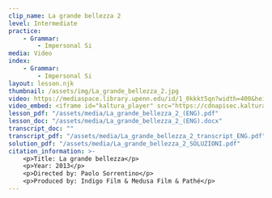 ```yaml
---
clip_name: La grande bellezza 2
level: Intermediate
practice: 
    - Grammar: 
        - Impersonal Si
media: Video
index: 
    - Grammar: 
        - Impersonal Si
layout: lesson.njk
thumbnail: /assets/img/La_grande_bellezza_2.jpg
video: https://mediaspace.library.upenn.edu/id/1_0kkkt5qn?width=400&height=285&playerId=52628472
video_embed: <iframe id="kaltura_player" src="https://cdnapisec.kaltura.com/p/1147242/sp/114724200/embedIframeJs/uiconf_id/9757771/partner_id/1147242?iframeembed=true&playerId=kaltura_player&entry_id=1_0kkkt5qn&flashvars[streamerType]=auto&amp;flashvars[localizationCode]=en&amp;flashvars[sideBarContainer.plugin]=true&amp;flashvars[sideBarContainer.position]=left&amp;flashvars[sideBarContainer.clickToClose]=true&amp;flashvars[chapters.plugin]=true&amp;flashvars[chapters.layout]=vertical&amp;flashvars[chapters.thumbnailRotator]=false&amp;flashvars[streamSelector.plugin]=true&amp;flashvars[EmbedPlayer.SpinnerTarget]=videoHolder&amp;flashvars[dualScreen.plugin]=true&amp;flashvars[Kaltura.addCrossoriginToIframe]=true&amp;&wid=1_awiwqpvu" width="400" height="285" allowfullscreen webkitallowfullscreen mozAllowFullScreen allow="autoplay *; fullscreen *; encrypted-media *" sandbox="allow-downloads allow-forms allow-same-origin allow-scripts allow-top-navigation allow-pointer-lock allow-popups allow-modals allow-orientation-lock allow-popups-to-escape-sandbox allow-presentation allow-top-navigation-by-user-activation" frameborder="0" title="La_grande_bellezza_2"></iframe>
lesson_pdf: "/assets/media/La_grande_bellezza_2_(ENG).pdf"
lesson_doc: "/assets/media/La_grande_bellezza_2_(ENG).docx"
transcript_doc: ""
transcript_pdf: "/assets/media/La_grande_bellezza_2_transcript_ENG.pdf"
solution_pdf: "/assets/media/La_grande_bellezza_2_SOLUZIONI.pdf"
citation_information: >- 
    <p>Title: La grande bellezza</p>
    <p>Year: 2013</p>
    <p>Directed by: Paolo Sorrentino</p>
    <p>Produced by: Indigo Film & Medusa Film & Pathé</p>
---
```

